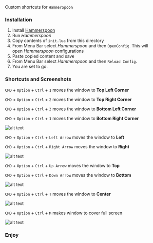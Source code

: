 Custom shortcuts for `HammerSpoon`

### Installation
1. Install [Hammerspoon](http://www.hammerspoon.org)
2. Run *Hammerspoon*
2. Copy contents of `init.lua` from this directory
3. From Menu Bar select *Hammerspoon* and then `OpenConfig`. This will open *Hammerspoon* configurations
4. Paste copied content and save
5. From Menu Bar select *Hammerspoon* and then `Reload Config`.
6. You are set to go.

### Shortcuts and Screenshots
`CMD` + `Option` + `Ctrl` + `1` 
moves the window to **Top Left Corner**

`CMD` + `Option` + `Ctrl` + `2`
moves the window to **Top Right Corner**

`CMD` + `Option` + `Ctrl` + `3`
moves the window to **Bottom Left Corner**

`CMD` + `Option` + `Ctrl` + `1`
moves the window to **Bottom Right Corner**

![alt text](https://github.com/musooff/hammerspoon/screenshots/1234.png)


`CMD` + `Option` + `Ctrl` + `Left Arrow`
moves the window to **Left**

`CMD` + `Option` + `Ctrl` + `Right Arrow`
moves the window to **Right**

![alt text](https://github.com/musooff/hammerspoon/screenshots/Left-Right.png)

`CMD` + `Option` + `Ctrl` + `Up Arrow`
moves the window to **Top**

`CMD` + `Option` + `Ctrl` + `Down Arrow`
moves the window to **Bottom**

![alt text](https://github.com/musooff/hammerspoon/screenshots/Up-Down.png)

`CMD` + `Option` + `Ctrl` + `T`
moves the window to **Center**

![alt text](https://github.com/musooff/hammerspoon/screenshots/T)

`CMD` + `Option` + `Ctrl` + `M`
makes window to cover full screen

![alt text](https://github.com/musooff/hammerspoon/screenshots/M.png)

### Enjoy